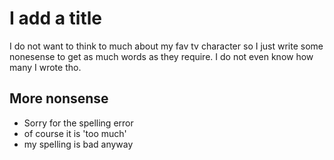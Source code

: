 # I add a title
I do not want to think to much about my fav tv character so I just write some nonesense to get as much words as they require. I do not even know how many I wrote tho. 
## More nonsense
* Sorry for the spelling error
* of course it is 'too much'
* my spelling is bad anyway